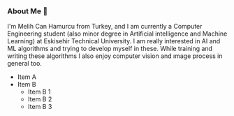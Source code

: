 ### About Me 👋

I'm Melih Can Hamurcu from Turkey, and I am currently a Computer Engineering student (also minor degree in Artificial intelligence and Machine Learning) at Eskisehir Technical University. I am really interested in AI and ML algorithms and trying to develop myself in these. While training and writing these algorithms I also enjoy computer vision and ımage process in general too.
+ Item A
+ Item B
    + Item B 1
    + Item B 2
    + Item B 3
